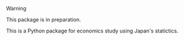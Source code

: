 > [!WARNING]
> This package is in preparation.

This is a Python package for economics study using Japan's statictics.